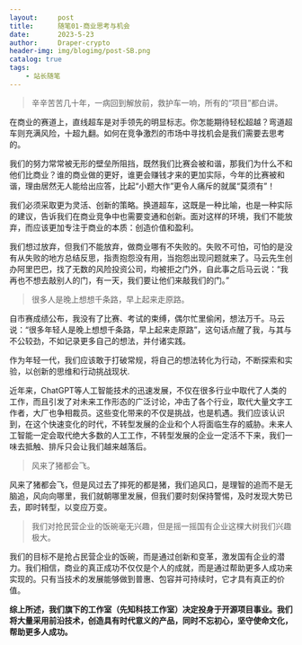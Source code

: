 ```yaml
---
layout:     post
title:      随笔01-商业思考与机会
date:       2023-5-23
author:     Draper-crypto
header-img: img/blogimg/post-SB.png
catalog: true
tags:
    - 站长随笔
---
```


> 辛辛苦苦几十年，一病回到解放前，救护车一响，所有的“项目”都白讲。

在商业的赛道上，直线超车是对手领先的明显标志。你怎能期待轻松超越？弯道超车则充满风险，十超九翻。如何在竞争激烈的市场中寻找机会是我们需要去思考的。



我们的努力常常被无形的壁垒所阻挡，既然我们比赛会被和谐，那我们为什么不和他们比商业？谁的商业做的更好，谁更会赚钱才来的更加实际，今年的比赛被和谐，理由居然无人能给出应答，比起“小题大作”更令人痛斥的就属“莫须有”！



我们必须采取更为灵活、创新的策略。换道超车，这既是一种比喻，也是一种实际的建议，告诉我们在商业竞争中也需要变通和创新。面对这样的环境，我们不能放弃，而应该更加专注于商业的本质：创造价值和盈利。



我们想过放弃，但我们不能放弃，做商业哪有不失败的。失败不可怕，可怕的是没有从失败的地方总结反思，指责抱怨没有用，当抱怨出现问题就来了。马云先生创办阿里巴巴，找了无数的风险投资公司，均被拒之门外，自此事之后马云说：“我再也不想去敲别人的门，有一天，我们要让他们来敲我们的门。”
  

> 很多人是晚上想想千条路，早上起来走原路。



自市赛成绩公布，我没有了比赛、考试的束缚，偶尔忙里偷闲，想法万千。马云说：“很多年轻人是晚上想想千条路，早上起来走原路”，这句话点醒了我，与其与不公较劲，不如记录更多自己的想法，并付诸实践。

作为年轻一代，我们应该敢于打破常规，将自己的想法转化为行动，不断探索和实验，以创新的思维和行动挑战现状.

近年来，ChatGPT等人工智能技术的迅速发展，不仅在很多行业中取代了人类的工作，而且引发了对未来工作形态的广泛讨论，冲击了各个行业，取代大量文字工作者，大厂也争相裁员。这些变化带来的不仅是挑战，也是机遇。我们应该认识到，在这个快速变化的时代，不转型发展的企业和个人将面临生存的威胁。未来人工智能一定会取代绝大多数的人工工作，不转型发展的企业一定活不下来，我们一味去抵触、排斥只会让我们越来越落后。
  
> 风来了猪都会飞。


风来了猪都会飞，但是风过去了摔死的都是猪，我们追风口，是理智的追而不是无脑追，风向向哪里，我们就朝哪里发展，但我们要时刻保持警惕，及时发现大势已去，即时转型，以变应万变。

> 我们对抢民营企业的饭碗毫无兴趣，但是摇一摇国有企业这棵大树我们兴趣极大。

我们的目标不是抢占民营企业的饭碗，而是通过创新和变革，激发国有企业的潜力。我们相信，商业的真正成功不仅仅是个人的成就，而是通过帮助更多人成功来实现的。只有当技术的发展能够做到普惠、包容并可持续时，它才具有真正的价值。

**综上所述，我们旗下的工作室（先知科技工作室）决定投身于开源项目事业。我们将大量采用前沿技术，创造具有时代意义的产品，同时不忘初心，坚守使命文化，帮助更多人成功。**